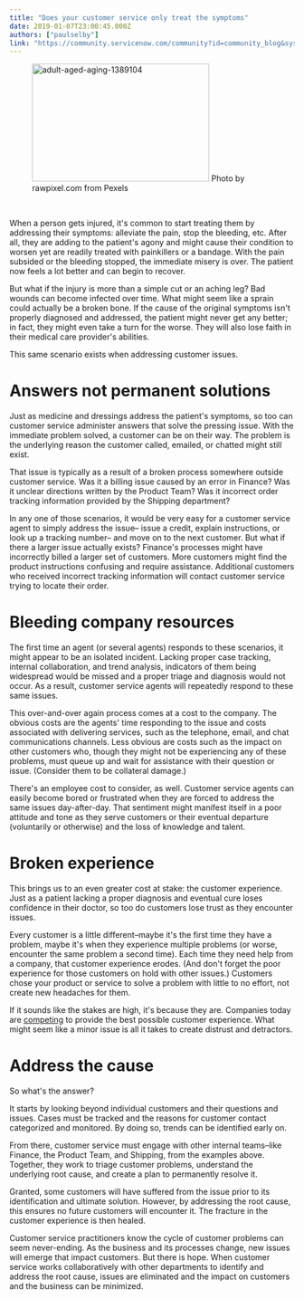 ```yaml
---
title: "Does your customer service only treat the symptoms"
date: 2019-01-07T23:00:45.000Z
authors: ["paulselby"]
link: "https://community.servicenow.com/community?id=community_blog&sys_id=10b81ea2db7a6b80656a5583ca9619ce"
---
```

<div class="wp-block-image alignnone wp-image-3455">
<figure class="alignleft is-resized"><img class="wp-image-3455" src="https://insightsincustomerservice.files.wordpress.com/2019/01/adult-aged-aging-1389104.jpg" alt="adult-aged-aging-1389104" width="313" height="208" />
Photo by rawpixel.com from Pexels
</figure>
</div>
<p> </p>
<p>When a person gets injured, it&#39;s common to start treating them by addressing their symptoms: alleviate the pain, stop the bleeding, etc. After all, they are adding to the patient&#39;s agony and might cause their condition to worsen yet are readily treated with painkillers or a bandage. With the pain subsided or the bleeding stopped, the immediate misery is over. The patient now feels a lot better and can begin to recover.</p>
<p>But what if the injury is more than a simple cut or an aching leg? Bad wounds can become infected over time. What might seem like a sprain could actually be a broken bone. If the cause of the original symptoms isn&#39;t properly diagnosed and addressed, the patient might never get any better; in fact, they might even take a turn for the worse. They will also lose faith in their medical care provider&#39;s abilities.</p>
<p>This same scenario exists when addressing customer issues.</p>
<h1>Answers not permanent solutions</h1>
<p>Just as medicine and dressings address the patient&#39;s symptoms, so too can customer service administer answers that solve the pressing issue. With the immediate problem solved, a customer can be on their way. The problem is the underlying reason the customer called, emailed, or chatted might still exist.</p>
<p>That issue is typically as a result of a broken process somewhere outside customer service. Was it a billing issue caused by an error in Finance? Was it unclear directions written by the Product Team? Was it incorrect order tracking information provided by the Shipping department?</p>
<p>In any one of those scenarios, it would be very easy for a customer service agent to simply address the issue– issue a credit, explain instructions, or look up a tracking number– and move on to the next customer. But what if there a larger issue actually exists? Finance&#39;s processes might have incorrectly billed a larger set of customers. More customers might find the product instructions confusing and require assistance. Additional customers who received incorrect tracking information will contact customer service trying to locate their order.</p>
<h1>Bleeding company resources</h1>
<p>The first time an agent (or several agents) responds to these scenarios, it might appear to be an isolated incident. Lacking proper case tracking, internal collaboration, and trend analysis, indicators of them being widespread would be missed and a proper triage and diagnosis would not occur. As a result, customer service agents will repeatedly respond to these same issues.</p>
<p>This over-and-over again process comes at a cost to the company. The obvious costs are the agents&#39; time responding to the issue and costs associated with delivering services, such as the telephone, email, and chat communications channels. Less obvious are costs such as the impact on other customers who, though they might not be experiencing any of these problems, must queue up and wait for assistance with their question or issue. (Consider them to be collateral damage.)</p>
<p>There&#39;s an employee cost to consider, as well. Customer service agents can easily become bored or frustrated when they are forced to address the same issues day-after-day. That sentiment might manifest itself in a poor attitude and tone as they serve customers or their eventual departure (voluntarily or otherwise) and the loss of knowledge and talent.</p>
<h1>Broken experience</h1>
<p>This brings us to an even greater cost at stake: the customer experience. Just as a patient lacking a proper diagnosis and eventual cure loses confidence in their doctor, so too do customers lose trust as they encounter issues.</p>
<p>Every customer is a little different–maybe it&#39;s the first time they have a problem, maybe it&#39;s when they experience multiple problems (or worse, encounter the same problem a second time). Each time they need help from a company, that customer experience erodes. (And don&#39;t forget the poor experience for those customers on hold with other issues.) Customers chose your product or service to solve a problem with little to no effort, not create new headaches for them.</p>
<p>If it sounds like the stakes are high, it&#39;s because they are. Companies today are <a href="https://www.gartner.com/smarterwithgartner/customer-experience-battlefield/" target="_blank" rel="noopener noreferrer nofollow">competing</a> to provide the best possible customer experience. What might seem like a minor issue is all it takes to create distrust and detractors.</p>
<h1>Address the cause</h1>
<p>So what&#39;s the answer?</p>
<p>It starts by looking beyond individual customers and their questions and issues. Cases must be tracked and the reasons for customer contact categorized and monitored. By doing so, trends can be identified early on.</p>
<p>From there, customer service must engage with other internal teams–like Finance, the Product Team, and Shipping, from the examples above. Together, they work to triage customer problems, understand the underlying root cause, and create a plan to permanently resolve it.</p>
<p>Granted, some customers will have suffered from the issue prior to its identification and ultimate solution. However, by addressing the root cause, this ensures no future customers will encounter it. The fracture in the customer experience is then healed.</p>
<p>Customer service practitioners know the cycle of customer problems can seem never-ending. As the business and its processes change, new issues will emerge that impact customers. But there is hope. When customer service works collaboratively with other departments to identify and address the root cause, issues are eliminated and the impact on customers and the business can be minimized.</p>